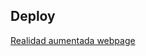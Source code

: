 ## Deploy
<a href="https://rafael2026.github.io/frontend/RealidadAumentada">Realidad aumentada webpage</a>
